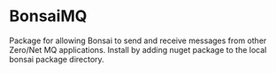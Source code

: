 # BonsaiMQ

Package for allowing Bonsai to send and receive messages from other Zero/Net MQ applications.
Install by adding nuget package to the local bonsai package directory.
